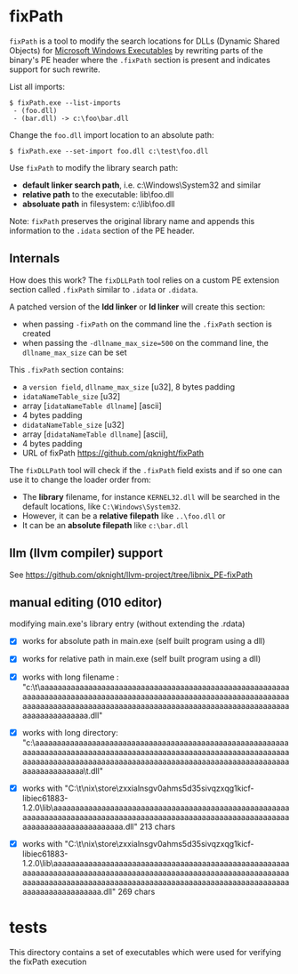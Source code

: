 # fixPath

`fixPath` is a tool to modify the search locations for DLLs (Dynamic Shared Objects) for [Microsoft Windows 
Executables](https://learn.microsoft.com/en-us/windows/win32/debug/pe-format) by rewriting parts of the binary's PE 
header where the `.fixPath` section is present and indicates support for such rewrite.

List all imports:

    $ fixPath.exe --list-imports
     - (foo.dll)
     - (bar.dll) -> c:\foo\bar.dll

Change the `foo.dll` import location to an absolute path:

    $ fixPath.exe --set-import foo.dll c:\test\foo.dll

Use `fixPath` to modify the library search path:
* **default linker search path**, i.e. c:\Windows\System32 and similar
* **relative path** to the executable: lib\foo.dll
* **absoluate path** in filesystem: c:\lib\foo.dll

Note: `fixPath` preserves the original library name and appends this information to the `.idata` section of the PE header.

## Internals

How does this work? The `fixDLLPath` tool relies on a custom PE extension section called `.fixPath` similar to `.idata` or `.didata`.

A patched version of the **ldd linker** or **ld linker** will create this section: 
* when passing `-fixPath` on the command line the `.fixPath` section is created
* when passing the `-dllname_max_size=500` on the command line, the `dllname_max_size` can be set

This `.fixPath` section contains:
* a `version field`, `dllname_max_size` [u32], 8 bytes padding 
* `idataNameTable_size` [u32]
* array [`idataNameTable dllname`] [ascii]
* 4 bytes padding
* `didataNameTable_size` [u32]
* array [`didataNameTable dllname`] [ascii],
* 4 bytes padding
* URL of fixPath https://github.com/qknight/fixPath

The `fixDLLPath` tool will check if the `.fixPath` field exists and if so one can use it to change the loader order from:

* The **library** filename, for instance `KERNEL32.dll` will be searched in the default locations, like `C:\Windows\System32`. 
* However, it can be a **relative filepath** like `..\foo.dll` or 
* It can be an **absolute filepath** like `c:\bar.dll`


## llm (llvm compiler) support

See https://github.com/qknight/llvm-project/tree/libnix_PE-fixPath

## manual editing (010 editor)

modifying main.exe's library entry (without extending the .rdata)

* [x] works for absolute path in main.exe (self built program using a dll)
* [x] works for relative path in main.exe (self built program using a dll)

* [x] works with long filename : "c:\t\aaaaaaaaaaaaaaaaaaaaaaaaaaaaaaaaaaaaaaaaaaaaaaaaaaaaaaaaaaaaaaaaaaaaaaaaaaaaaaaaaaaaaaaaaaaaaaaaaaaaaaaaaaaaaaaaaaaaaaaaaaaaaaaaaaaaaaaaaaaaaaaaaaaaaaaaaaaaaaaaaaaaaaaaaaaaaaaaaaaaaaaaaaaaaaaaaa.dll"
* [x] works with long directory: "c:\aaaaaaaaaaaaaaaaaaaaaaaaaaaaaaaaaaaaaaaaaaaaaaaaaaaaaaaaaaaaaaaaaaaaaaaaaaaaaaaaaaaaaaaaaaaaaaaaaaaaaaaaaaaaaaaaaaaaaaaaaaaaaaaaaaaaaaaaaaaaaaaaaaaaaaaaaaaaaaaaaaaaaaaaaaaaaaaaaaaaaaaaaaaaaaaaaa\t.dll" 
* [x] works with "C:\t\nix\store\zxxialnsgv0ahms5d35sivqzxqg1kicf-libiec61883-1.2.0\lib\aaaaaaaaaaaaaaaaaaaaaaaaaaaaaaaaaaaaaaaaaaaaaaaaaaaaaaaaaaaaaaaaaaaaaaaaaaaaaaaaaaaaaaaaaaaaaaaaaaaaaaaaaaaaaaaaaaaaaaaaaaaaaaaaaaaaaaaaaa.dll" 213 chars
* [x] works with "C:\t\nix\store\zxxialnsgv0ahms5d35sivqzxqg1kicf-libiec61883-1.2.0\lib\aaaaaaaaaaaaaaaaaaaaaaaaaaaaaaaaaaaaaaaaaaaaaaaaaaaaaaaaaaaaaaaaaaaaaaaaaaaaaaaaaaaaaaaaaaaaaaaaaaaaaaaaaaaaaaaaaaaaaaaaaaaaaaaaaaaaaaaaaaaaaaaaaaaaaaaaaaaaaaaaaaaaaaaaaaaaaaaaaaaaaaaaaaaaaaaaaa.dll" 269 chars 




# tests

This directory contains a set of executables which were used for verifying the fixPath execution